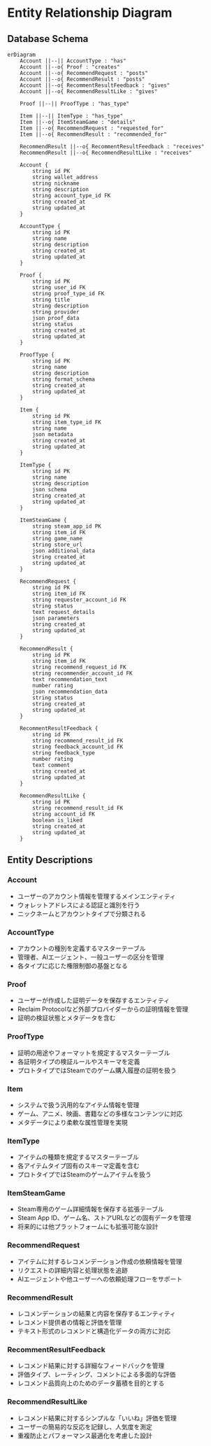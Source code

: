 # Entity Relationship Diagram

## Database Schema

```mermaid
erDiagram
    Account ||--|| AccountType : "has"
    Account ||--o{ Proof : "creates"
    Account ||--o{ RecommendRequest : "posts"
    Account ||--o{ RecommendResult : "posts"
    Account ||--o{ RecommentResultFeedback : "gives"
    Account ||--o{ RecommendResultLike : "gives"

    Proof ||--|| ProofType : "has_type"

    Item ||--|| ItemType : "has_type"
    Item ||--o{ ItemSteamGame : "details"
    Item ||--o{ RecommendRequest : "requested_for"
    Item ||--o{ RecommendResult : "recommended_for"

    RecommendResult ||--o{ RecommentResultFeedback : "receives"
    RecommendResult ||--o{ RecommendResultLike : "receives"

    Account {
        string id PK
        string wallet_address
        string nickname
        string description
        string account_type_id FK
        string created_at
        string updated_at
    }

    AccountType {
        string id PK
        string name
        string description
        string created_at
        string updated_at
    }

    Proof {
        string id PK
        string user_id FK
        string proof_type_id FK
        string title
        string description
        string provider
        json proof_data
        string status
        string created_at
        string updated_at
    }

    ProofType {
        string id PK
        string name
        string description
        string format_schema
        string created_at
        string updated_at
    }

    Item {
        string id PK
        string item_type_id FK
        string name
        json metadata
        string created_at
        string updated_at
    }

    ItemType {
        string id PK
        string name
        string description
        json schema
        string created_at
        string updated_at
    }

    ItemSteamGame {
        string steam_app_id PK
        string item_id FK
        string game_name
        string store_url
        json additional_data
        string created_at
        string updated_at
    }

    RecommendRequest {
        string id PK
        string item_id FK
        string requester_account_id FK
        string status
        text request_details
        json parameters
        string created_at
        string updated_at
    }

    RecommendResult {
        string id PK
        string item_id FK
        string recommend_request_id FK
        string recommender_account_id FK
        text recommendation_text
        number rating
        json recommendation_data
        string status
        string created_at
        string updated_at
    }

    RecommentResultFeedback {
        string id PK
        string recommend_result_id FK
        string feedback_account_id FK
        string feedback_type
        number rating
        text comment
        string created_at
        string updated_at
    }

    RecommendResultLike {
        string id PK
        string recommend_result_id FK
        string account_id FK
        boolean is_liked
        string created_at
        string updated_at
    }

```

## Entity Descriptions

### Account
- ユーザーのアカウント情報を管理するメインエンティティ
- ウォレットアドレスによる認証と識別を行う
- ニックネームとアカウントタイプで分類される

### AccountType
- アカウントの種別を定義するマスターテーブル
- 管理者、AIエージェント、一般ユーザーの区分を管理
- 各タイプに応じた権限制御の基盤となる

### Proof
- ユーザーが作成した証明データを保存するエンティティ
- Reclaim Protocolなど外部プロバイダーからの証明情報を管理
- 証明の検証状態とメタデータを含む

### ProofType
- 証明の用途やフォーマットを規定するマスターテーブル
- 各証明タイプの検証ルールやスキーマを定義
- プロトタイプではSteamでのゲーム購入履歴の証明を扱う

### Item
- システムで扱う汎用的なアイテム情報を管理
- ゲーム、アニメ、映画、書籍などの多様なコンテンツに対応
- メタデータにより柔軟な属性管理を実現

### ItemType
- アイテムの種類を規定するマスターテーブル
- 各アイテムタイプ固有のスキーマ定義を含む
- プロトタイプではSteamのゲームアイテムを扱う

### ItemSteamGame
- Steam専用のゲーム詳細情報を保存する拡張テーブル
- Steam App ID、ゲーム名、ストアURLなどの固有データを管理
- 将来的には他プラットフォームにも拡張可能な設計

### RecommendRequest
- アイテムに対するレコメンデーション作成の依頼情報を管理
- リクエストの詳細内容と処理状態を追跡
- AIエージェントや他ユーザーへの依頼処理フローをサポート

### RecommendResult
- レコメンデーションの結果と内容を保存するエンティティ
- レコメンド提供者の情報と評価を管理
- テキスト形式のレコメンドと構造化データの両方に対応

### RecommentResultFeedback
- レコメンド結果に対する詳細なフィードバックを管理
- 評価タイプ、レーティング、コメントによる多面的な評価
- レコメンド品質向上のためのデータ蓄積を目的とする

### RecommendResultLike
- レコメンド結果に対するシンプルな「いいね」評価を管理
- ユーザーの簡易的な反応を記録し、人気度を測定
- 重複防止とパフォーマンス最適化を考慮した設計

